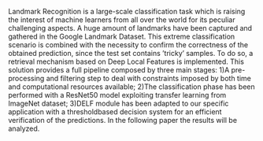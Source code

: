 Landmark Recognition is a large-scale classification task
which is raising the interest of machine learners from all
over the world for its peculiar challenging aspects. A huge
amount of landmarks have been captured and gathered in
the Google Landmark Dataset. This extreme classification
scenario is combined with the necessity to confirm the correctness
of the obtained prediction, since the test set contains
’tricky’ samples.
To do so, a retrieval mechanism
based on Deep Local Features is implemented. This solution
provides a full pipeline composed by three main stages:
1)A pre-processing and filtering step to
deal with constraints imposed by both time and computational
resources available;
2)The classification phase has been performed with a ResNet50 model exploiting transfer
learning from ImageNet dataset;
3)DELF module has been adapted to our specific application with a thresholdbased
decision system for an efficient verification of the predictions.
In the following paper the results will be analyzed.
